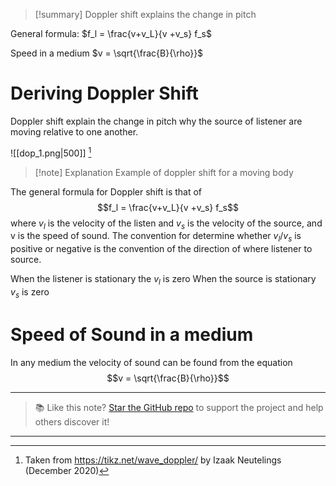 
>[!summary]
Doppler shift explains the change in pitch
>
General formula:
$f_l = \frac{v+v_L}{v +v_s} f_s$
>
Speed in a medium
$v = \sqrt{\frac{B}{\rho}}$


# Deriving Doppler Shift
Doppler shift explain the change in pitch why the source of listener are moving relative to one another.

![[dop_1.png|500]]
[^1]
>[!note] Explanation
Example of doppler shift for a moving body

The general formula for Doppler shift is that of 
$$f_l = \frac{v+v_L}{v +v_s} f_s$$
where $v_l$ is the velocity of the listen and $v_s$ is the velocity of the source, and v is the speed of sound.
The convention for determine whether $v_l / v_s$ is positive or negative is the convention of the direction of where listener to source.

When the listener is stationary the $v_l$ is zero
When the source is stationary $v_s$ is zero

# Speed of Sound in a medium
In any medium the velocity of sound can be found from the equation 
$$v = \sqrt{\frac{B}{\rho}}$$

[^1]: Taken from https://tikz.net/wave_doppler/ by Izaak Neutelings (December 2020)


---

> 📚 Like this note? [Star the GitHub repo](https://github.com/rajeevphysics/Thinkbook) to support the project and help others discover it!

---
